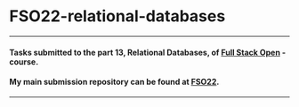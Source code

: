 # FSO22-relational-databases

---

#### Tasks submitted to the part 13, Relational Databases, of [Full Stack Open](https://fullstackopen.com/) -course.

#### My main submission repository can be found at [FSO22](https://github.com/akahukas/FSO22/).

---
